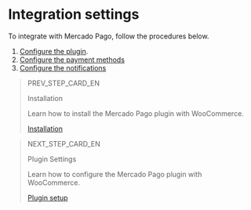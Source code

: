 # Integration settings

To integrate with Mercado Pago, follow the procedures below.

1. [Configure the plugin](/developers/en/docs/woocommerce/integration-configuration/plugin-configuration).
2. [Configure the payment methods](/developers/en/docs/woocommerce/integration-configuraton/payments-configuration)
3. [Configure the notifications](/developers/en/docs/woocommerce/integration-configuration/notifications)

> PREV_STEP_CARD_EN
>
> Installation
>
> Learn how to install the Mercado Pago plugin with WooCommerce.
>
> [Installation](/developers/en/docs/woocommerce/installation)

> NEXT_STEP_CARD_EN
>
> Plugin Settings
>
> Learn how to configure the Mercado Pago plugin with WooCommerce.
>
> [Plugin setup](/developers/en/docs/woocommerce/integration-configuration/plugin-configuration)